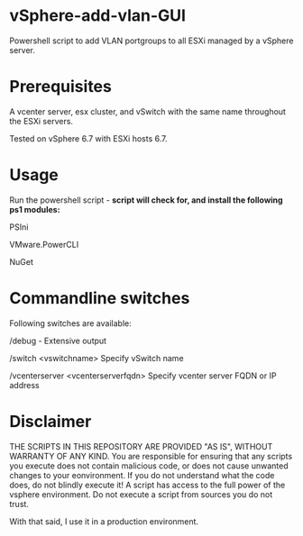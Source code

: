 # vSphere-add-vlan-GUI

Powershell script to add VLAN portgroups to all ESXi managed by a vSphere server. 

# Prerequisites

A vcenter server, esx cluster, and vSwitch with the same name throughout the ESXi servers. 

Tested on vSphere 6.7 with ESXi hosts 6.7.

# Usage

Run the powershell script - **script will check for, and install the following ps1 modules:** 

PSIni

VMware.PowerCLI

NuGet


# Commandline switches

Following switches are available:

/debug - Extensive output

/switch \<vswitchname\> Specify vSwitch name 
 
 /vcenterserver \<vcenterserverfqdn\> Specify vcenter server FQDN or IP address
 
 # Disclaimer
 
THE SCRIPTS IN THIS REPOSITORY ARE PROVIDED "AS IS", WITHOUT WARRANTY OF ANY KIND. You are responsible for ensuring that any scripts you execute does not contain malicious code, or does not cause unwanted changes to your eonvironment. If you do not understand what the code does, do not blindly execute it! A script has access to the full power of the vsphere environment. Do not execute a script from sources you do not trust.
 
 With that said, I use it in a production environment. 

